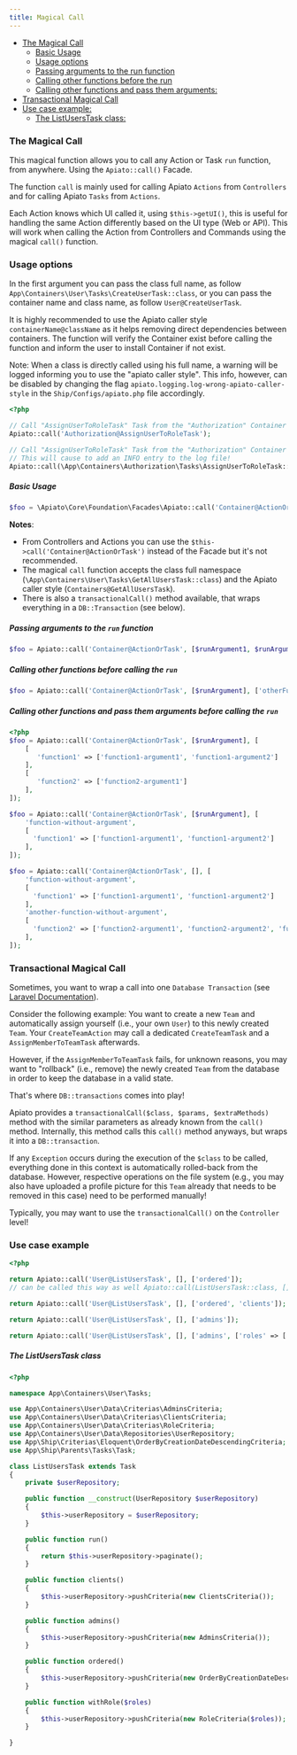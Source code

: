 ```yaml
---
title: Magical Call
---
```


- [The Magical Call](#the-magical-call)
    + [Basic Usage](#basic-usage)
    + [Usage options](#Usage-options)
    + [Passing arguments to the run function](#passing-arguments-to-the-run-function)
    + [Calling other functions before the run](#calling-other-functions-before-the-run)
    + [Calling other functions and pass them arguments:](#calling-other-functions-and-pass-them-arguments)
- [Transactional Magical Call](#transactional-call)
- [Use case example:](#use-case-example)
    + [The ListUsersTask class:](#the-listuserstask-class)


<a name="the-magical-call"></a>
### The Magical Call

This magical function allows you to call any Action or Task `run` function, from anywhere. Using the `Apiato::call()` Facade.

The function `call` is mainly used for calling Apiato `Actions` from `Controllers` and for calling Apiato `Tasks`
from `Actions`.

Each Action knows which UI called it, using `$this->getUI()`, this is useful for handling the same Action differently
based on the UI type (Web or API). This will work when calling the Action from Controllers and Commands using the
magical `call()` function.

<a name="Usage-options"></a>
### Usage options

In the first argument you can pass the class full name, as follow `App\Containers\User\Tasks\CreateUserTask::class`,
or you can pass the container name and class name, as follow `User@CreateUserTask`.

It is highly recommended to use the Apiato caller style `containerName@className` as it helps removing direct
dependencies between containers. The function will verify the Container exist before calling the function and inform
the user to install Container if not exist.

Note: When a class is directly called using his full name, a warning will be logged informing you to use the
"apiato caller style". This info, however, can be disabled by changing the flag
`apiato.logging.log-wrong-apiato-caller-style` in the `Ship/Configs/apiato.php` file accordingly.

```php
<?php

// Call "AssignUserToRoleTask" Task from the "Authorization" Container using the apiato caller style
Apiato::call('Authorization@AssignUserToRoleTask');

// Call "AssignUserToRoleTask" Task from the "Authorization" Container using class full name.
// This will cause to add an INFO entry to the log file!
Apiato::call(\App\Containers\Authorization\Tasks\AssignUserToRoleTask::class);
```

<a name="basic-usage"></a>
##### Basic Usage

```php
$foo = \Apiato\Core\Foundation\Facades\Apiato::call('Container@ActionOrTask');
```

**Notes**:
- From Controllers and Actions you can use the `$this->call('Container@ActionOrTask')` instead of the Facade
but it's not recommended.
- The magical `call` function accepts the class full namespace (`\App\Containers\User\Tasks\GetAllUsersTask::class`)
and the Apiato caller style (`Containers@GetAllUsersTask`).
- There is also a `transactionalCall()` method available, that wraps everything in a `DB::Transaction` (see below).

<a name="passing-arguments-to-the-run-function"></a>
##### Passing arguments to the `run` function

```php
$foo = Apiato::call('Container@ActionOrTask', [$runArgument1, $runArgument2, $runArgument3]);
```

<a name="calling-other-functions-before-the-run"></a>
##### Calling other functions before calling the `run`

```php
$foo = Apiato::call('Container@ActionOrTask', [$runArgument], ['otherFunction1', 'otherFunction2']);
```

<a name="calling-other-functions-and-pass-them-arguments"></a>
##### Calling other functions and pass them arguments before calling the `run`

```php
<?php
$foo = Apiato::call('Container@ActionOrTask', [$runArgument], [
    [
       'function1' => ['function1-argument1', 'function1-argument2']
    ],
    [
       'function2' => ['function2-argument1']
    ],
]);

$foo = Apiato::call('Container@ActionOrTask', [$runArgument], [
    'function-without-argument',
    [
      'function1' => ['function1-argument1', 'function1-argument2']
    ],
]);

$foo = Apiato::call('Container@ActionOrTask', [], [
    'function-without-argument',
    [
      'function1' => ['function1-argument1', 'function1-argument2']
    ],
    'another-function-without-argument',
    [
      'function2' => ['function2-argument1', 'function2-argument2', 'function2-argument3']
    ],
]);
```

<a name="#transactional-call"></a>
### Transactional Magical Call

Sometimes, you want to wrap a call into one `Database Transaction` (see
[Laravel Documentation](https://laravel.com/docs/master/database#database-transactions)).

Consider the following example: You want to create a new `Team` and automatically assign yourself (i.e., your own
`User`) to this newly created `Team`. Your `CreateTeamAction` may call a dedicated `CreateTeamTask` and a
`AssignMemberToTeamTask` afterwards.

 However, if the `AssignMemberToTeamTask` fails, for unknown reasons, you may want to "rollback" (i.e., remove) the
 newly created `Team` from the database in order to keep the database in a valid state.

 That's where `DB::transactions` comes into play!

 Apiato provides a `transactionalCall($class, $params, $extraMethods)` method with the similar parameters as already
 known from the  `call()` method. Internally, this method calls this `call()` method anyways, but wraps it into a
 `DB::transaction`.

 If any `Exception` occurs during the execution of the `$class` to be called, everything done in this context is
 automatically rolled-back from the database. However, respective operations on the file system (e.g., you may also
 have uploaded a profile picture for this `Team` already that needs to be removed in this case) need to be performed
 manually!

 Typically, you may want to use the `transactionalCall()` on the `Controller` level!

<a name="use-case-example"></a>
### Use case example

```php
<?php

return Apiato::call('User@ListUsersTask', [], ['ordered']);
// can be called this way as well Apiato::call(ListUsersTask::class, [], ['ordered']);

return Apiato::call('User@ListUsersTask', [], ['ordered', 'clients']);

return Apiato::call('User@ListUsersTask', [], ['admins']);

return Apiato::call('User@ListUsersTask', [], ['admins', ['roles' => ['manager', 'employee']]]);
```

<a name="the-listuserstask-class"></a>
##### The ListUsersTask class

```php
<?php

namespace App\Containers\User\Tasks;

use App\Containers\User\Data\Criterias\AdminsCriteria;
use App\Containers\User\Data\Criterias\ClientsCriteria;
use App\Containers\User\Data\Criterias\RoleCriteria;
use App\Containers\User\Data\Repositories\UserRepository;
use App\Ship\Criterias\Eloquent\OrderByCreationDateDescendingCriteria;
use App\Ship\Parents\Tasks\Task;

class ListUsersTask extends Task
{
    private $userRepository;

    public function __construct(UserRepository $userRepository)
    {
        $this->userRepository = $userRepository;
    }

    public function run()
    {
        return $this->userRepository->paginate();
    }

    public function clients()
    {
        $this->userRepository->pushCriteria(new ClientsCriteria());
    }

    public function admins()
    {
        $this->userRepository->pushCriteria(new AdminsCriteria());
    }

    public function ordered()
    {
        $this->userRepository->pushCriteria(new OrderByCreationDateDescendingCriteria());
    }

    public function withRole($roles)
    {
        $this->userRepository->pushCriteria(new RoleCriteria($roles));
    }

}

```
